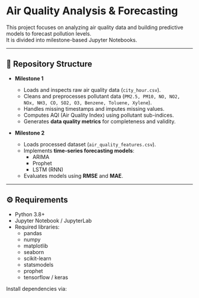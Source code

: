 # Air Quality Analysis & Forecasting

This project focuses on analyzing air quality data and building predictive models to forecast pollution levels.  
It is divided into milestone-based Jupyter Notebooks.

---

## 📂 Repository Structure

- **Milestone 1**  
  - Loads and inspects raw air quality data (`city_hour.csv`).  
  - Cleans and preprocesses pollutant data (`PM2.5, PM10, NO, NO2, NOx, NH3, CO, SO2, O3, Benzene, Toluene, Xylene`).  
  - Handles missing timestamps and imputes missing values.  
  - Computes AQI (Air Quality Index) using pollutant sub-indices.  
  - Generates **data quality metrics** for completeness and validity.  

- **Milestone 2**  
  - Loads processed dataset (`air_quality_features.csv`).  
  - Implements **time-series forecasting models**:  
    - ARIMA  
    - Prophet  
    - LSTM (RNN)  
  - Evaluates models using **RMSE** and **MAE**.  

---

## ⚙️ Requirements

- Python 3.8+
- Jupyter Notebook / JupyterLab  
- Required libraries:
  - pandas  
  - numpy  
  - matplotlib  
  - seaborn  
  - scikit-learn  
  - statsmodels  
  - prophet  
  - tensorflow / keras  

Install dependencies via:
